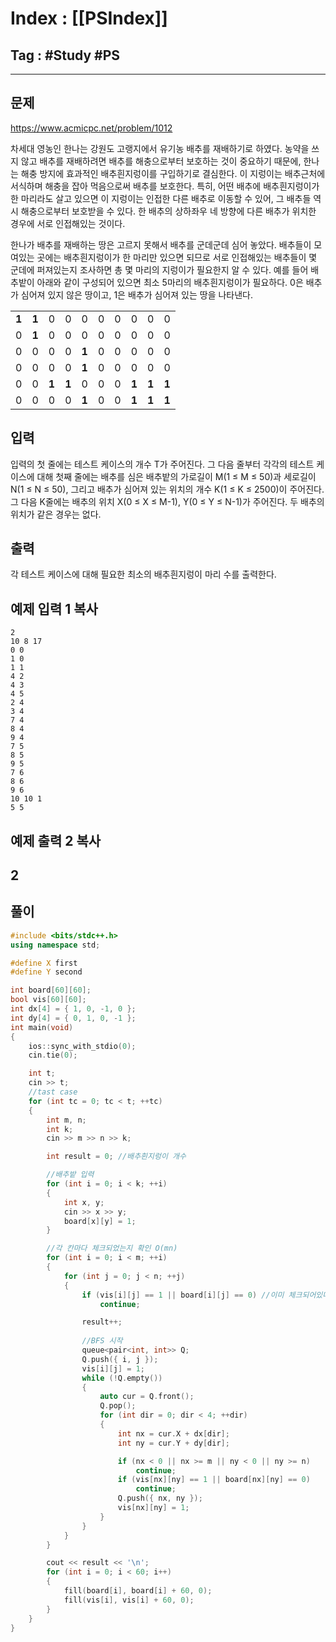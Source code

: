 # Index : [[PSIndex]]
## Tag : #Study #PS
---

## 문제
https://www.acmicpc.net/problem/1012

차세대 영농인 한나는 강원도 고랭지에서 유기농 배추를 재배하기로 하였다. 농약을 쓰지 않고 배추를 재배하려면 배추를 해충으로부터 보호하는 것이 중요하기 때문에, 한나는 해충 방지에 효과적인 배추흰지렁이를 구입하기로 결심한다. 이 지렁이는 배추근처에 서식하며 해충을 잡아 먹음으로써 배추를 보호한다. 특히, 어떤 배추에 배추흰지렁이가 한 마리라도 살고 있으면 이 지렁이는 인접한 다른 배추로 이동할 수 있어, 그 배추들 역시 해충으로부터 보호받을 수 있다. 한 배추의 상하좌우 네 방향에 다른 배추가 위치한 경우에 서로 인접해있는 것이다.

한나가 배추를 재배하는 땅은 고르지 못해서 배추를 군데군데 심어 놓았다. 배추들이 모여있는 곳에는 배추흰지렁이가 한 마리만 있으면 되므로 서로 인접해있는 배추들이 몇 군데에 퍼져있는지 조사하면 총 몇 마리의 지렁이가 필요한지 알 수 있다. 예를 들어 배추밭이 아래와 같이 구성되어 있으면 최소 5마리의 배추흰지렁이가 필요하다. 0은 배추가 심어져 있지 않은 땅이고, 1은 배추가 심어져 있는 땅을 나타낸다.

|   |   |   |   |   |   |   |   |   |   |
|---|---|---|---|---|---|---|---|---|---|
|**1**|**1**|0|0|0|0|0|0|0|0|
|0|**1**|0|0|0|0|0|0|0|0|
|0|0|0|0|**1**|0|0|0|0|0|
|0|0|0|0|**1**|0|0|0|0|0|
|0|0|**1**|**1**|0|0|0|**1**|**1**|**1**|
|0|0|0|0|**1**|0|0|**1**|**1**|**1**|

## 입력

입력의 첫 줄에는 테스트 케이스의 개수 T가 주어진다. 그 다음 줄부터 각각의 테스트 케이스에 대해 첫째 줄에는 배추를 심은 배추밭의 가로길이 M(1 ≤ M ≤ 50)과 세로길이 N(1 ≤ N ≤ 50), 그리고 배추가 심어져 있는 위치의 개수 K(1 ≤ K ≤ 2500)이 주어진다. 그 다음 K줄에는 배추의 위치 X(0 ≤ X ≤ M-1), Y(0 ≤ Y ≤ N-1)가 주어진다. 두 배추의 위치가 같은 경우는 없다.

## 출력

각 테스트 케이스에 대해 필요한 최소의 배추흰지렁이 마리 수를 출력한다.

## 예제 입력 1 복사

```
2
10 8 17
0 0
1 0
1 1
4 2
4 3
4 5
2 4
3 4
7 4
8 4
9 4
7 5
8 5
9 5
7 6
8 6
9 6
10 10 1
5 5
```

## 예제 출력 2 복사

2
   
---
## 풀이
```cpp
#include <bits/stdc++.h>
using namespace std;

#define X first
#define Y second

int board[60][60];
bool vis[60][60];
int dx[4] = { 1, 0, -1, 0 };
int dy[4] = { 0, 1, 0, -1 };
int main(void)
{
    ios::sync_with_stdio(0);
    cin.tie(0);

    int t;
    cin >> t;
    //tast case
    for (int tc = 0; tc < t; ++tc)
    {
        int m, n;
        int k;
        cin >> m >> n >> k;

        int result = 0; //배추흰지렁이 개수

        //배추밭 입력
        for (int i = 0; i < k; ++i)
        {
            int x, y;
            cin >> x >> y;
            board[x][y] = 1;
        }

        //각 칸마다 체크되었는지 확인 O(mn)
        for (int i = 0; i < m; ++i)
        {
            for (int j = 0; j < n; ++j)
            {
                if (vis[i][j] == 1 || board[i][j] == 0) //이미 체크되어있다면 검사 X
                    continue;

                result++;
                
                //BFS 시작
                queue<pair<int, int>> Q;
                Q.push({ i, j });
                vis[i][j] = 1;
                while (!Q.empty())
                {
                    auto cur = Q.front();
                    Q.pop();
                    for (int dir = 0; dir < 4; ++dir)
                    {
                        int nx = cur.X + dx[dir];
                        int ny = cur.Y + dy[dir];

                        if (nx < 0 || nx >= m || ny < 0 || ny >= n)
                            continue;
                        if (vis[nx][ny] == 1 || board[nx][ny] == 0)
                            continue;
                        Q.push({ nx, ny });
                        vis[nx][ny] = 1;
                    }
                }
            }
        }

        cout << result << '\n';
        for (int i = 0; i < 60; i++)
        {
            fill(board[i], board[i] + 60, 0);
            fill(vis[i], vis[i] + 60, 0);
        }
    }
}
```